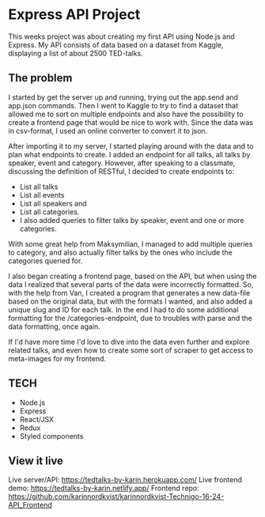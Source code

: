 # Express API Project

This weeks project was about creating my first API using Node.js and Express. My API consists of data based on a dataset from Kaggle, displaying a list of about 2500 TED-talks.

## The problem

I started by get the server up and running, trying out the app.send and app.json commands. Then I went to Kaggle to try to find a dataset that allowed me to sort on multiple endpoints and also have the possibility to create a frontend page that would be nice to work with. Since the data was in csv-format, I used an online converter to convert it to json.

After importing it to my server, I started playing around with the data and to plan what endpoints to create. I added an endpoint for all talks, all talks by speaker, event and category. However, after speaking to a classmate, discussing the definition of RESTful, I decided to create endpoints to: 
* List all talks 
* List all events 
* List all speakers and 
* List all categories. 
* I also added queries to filter talks by speaker, event and one or more categories.

With some great help from Maksymilian, I managed to add multiple queries to category, and also actually filter talks by the ones who include the categories queried for. 

I also began creating a frontend page, based on the API, but when using the data I realized that several parts of the data were incorrectly formatted. So, with the help from Van, I created a program that generates a new data-file based on the original data, but with the formats I wanted, and also added a unique slug and ID for each talk. In the end I had to do some additional formatting for the /categories-endpoint, due to troubles with parse and the data formatting, once again.

If I'd have more time I'd love to dive into the data even further and explore related talks, and even how to create some sort of scraper to get access to meta-images for my frontend.


## TECH
* Node.js
* Express
* React/JSX
* Redux
* Styled components


## View it live

Live server/API: https://tedtalks-by-karin.herokuapp.com/
Live frontend demo: https://tedtalks-by-karin.netlify.app/
Frontend repo: https://github.com/karinnordkvist/karinnordkvist-Technigo-16-24-API_Frontend
